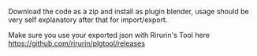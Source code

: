 Download the code as a zip and install as plugin blender, usage should be very self explanatory after that for import/export. 

Make sure you use your exported json with Rirurin's Tool here https://github.com/rirurin/plgtool/releases
